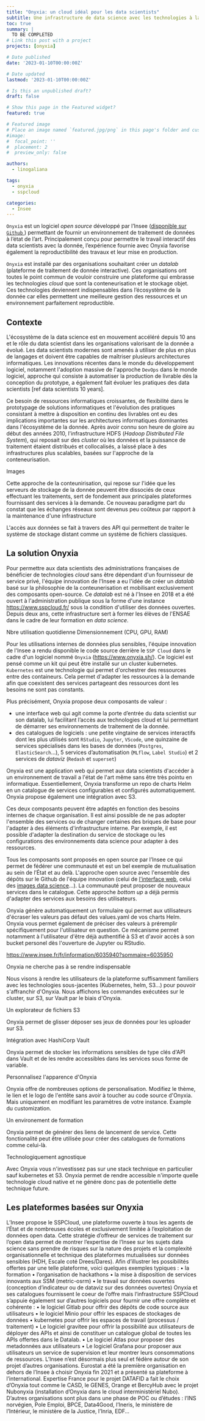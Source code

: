 ```yaml
---
title: "Onyxia: un cloud idéal pour les data scientists"
subtitle: Une infrastructure de data science avec les technologies à la pointe disponible en open source
toc: true
summary: |
  TO BE COMPLETED
# Link this post with a project
projects: [onyxia]

# Date published
date: '2023-01-10T00:00:00Z'

# Date updated
lastmod: '2023-01-10T00:00:00Z'

# Is this an unpublished draft?
draft: false

# Show this page in the Featured widget?
featured: true

# Featured image
# Place an image named `featured.jpg/png` in this page's folder and customize its options here.
#image:
#  focal_point: ''
#  placement: 2
#  preview_only: false

authors:
  - linogaliana

tags:
  - onyxia
  - sspcloud

categories:
  - Insee
---
```


`Onyxia` est un logiciel _open source_ développé par l’Insee
([disponible sur `Github` <i class="fa-brands fa-github"></i>](https://github.com/InseeFrLab/onyxia-web))
permettant de fournir un environnement de traitement de données à l’état de l’art.
Principalement conçu pour permettre le travail interactif des data scientists avec la donnée,
l’expérience fournie avec Onyxia favorise également la reproductibilité des travaux et leur mise en production.

`Onyxia` est installé par des organisations souhaitant créer un _datalab_ (plateforme de traitement de donnée interactive).
Ces organisations ont toutes le point commun de vouloir construire une plateforme qui embrasse
les technologies _cloud_ que sont la conteneurisation et le stockage objet.
Ces technologies deviennent indispensables dans l’écosystème de la donnée car
elles permettent une meilleure gestion des ressources et un environnement parfaitement reproductible.


## Contexte

L'écosystème de la data science est en mouvement accéléré depuis 10 ans
et le rôle du data scientist dans les organisations valorisant de la donnée
a évolué. 
Les data scientists modernes sont amenés à utiliser de plus en plus
de langages et doivent être capables de maîtriser plusieurs
architectures informatiques. Les innovations récentes dans le monde du
développement logiciel, notamment 
l'adoption massive de l'approche `DevOps` dans le monde logiciel,
approche qui consiste à automatiser la production de livrable dès la conception
du prototype,
a également fait évoluer les pratiques des data scientists [ref data scientists 10 years].

Ce besoin de ressources informatiques croissantes, 
de flexibilité dans le prototypage de solutions informatiques et l'évolution des
pratiques
consistant à mettre à disposition en continu des livrables ont eu des implications
importantes sur les architectures informatiques dominantes dans l'écosystème de la 
donnée.
Après avoir connu son heure de gloire au début des années 2010, l'infrastructure
HDFS (_Hadoop Distributed File System_), 
qui reposait sur des _cluster_ où les données et la puissance de traitement étaient
distribués et collocalisés, a laissé place à des infrastructures
plus scalables, basées sur l'approche de la conteneurisation.

Images

Cette approche de la conteunirisation, qui repose
sur l'idée que les serveurs de stockage de la donnée peuvent être dissociés de ceux
effectuant les traitements, sert de fondement aux principales plateformes fournissant 
des services à la demande. Ce nouveau paradigme part du constat que les
échanges réseaux sont devenus peu coûteux par rapport à la maintenance d'une infrastructure

L'accès aux données se fait à travers des API qui 
permettent de traiter le système de stockage distant comme un système de fichiers
classiques.


## La solution Onyxia

Pour permettre aux data scientists des administrations françaises
de bénéficier de technologies _cloud_ sans être dépendant d'un
fournisseur de service privé,
l'équipe innovation de l'Insee a eu l'idée de créer un
_datalab_ basé sur la philosophie de la conteunerisation et 
mobilisant exclusivement des composants open-source. 
Ce _datalab_ est né à l'Insee en 2018 et a été ouvert à l'administration
publique sous la forme d'une instance https://www.sspcloud.fr/
sous la condition d'utiliser des données ouvertes. 
Depuis deux ans, cette infrastructure sert à former les élèves de l'ENSAE
dans le cadre de leur formation en _data science_. 

Nbre utilisation quotidienne
Dimensionnement (CPU, GPU, RAM)

Pour les utilisations internes de données plus sensibles,
l'équipe innovation
de l'Insee a rendu disponible
le code source derrière le `SSP Cloud`
dans le cadre d'un logiciel
nommé `Onyxia` (https://www.onyxia.sh/).
Ce logiciel est pensé comme un kit qui peut être installé
sur un cluster kubernetes. `Kubernetes` est une technologie
qui permet d'orchestrer des ressources entre des containeurs. 
Cela permet d'adapter les ressources à la demande afin que
coexistent des services partageant des ressources dont les besoins
ne sont pas constants. 

Plus précisément, Onyxia propose deux composants de valeur :

* une interface web qui agit comme la porte d’entrée du data scientist sur son datalab, lui facilitant l’accès aux technologies cloud et lui permettant de démarrer ses environnements de traitement de la donnée.
* des catalogues de logiciels : une petite vingtaine de services interactifs dont les plus utilisés sont `RStudio`, `Jupyter`, `VScode`, une quinzaine de services spécialisés dans les bases de données (`Postgres`, `ElasticSearch`...),  5 services d’automatisation (`MLflow`, `Label Studio`) et 2 services de _dataviz_ (`Redash` et `superset`)


Onyxia est une application web qui permet aux data scientists d'accéder à un environnement de travail a l'état de l'art même sans être très pointu en informatique. Essentiellement, Onyxia transforme un repo de charts Helm en un catalogue de services configurables et configurés automatiquement.
Onyxia propose également une intégration avec S3.

Ces deux composants peuvent être adaptés en fonction des besoins internes de chaque organisation.
Il est ainsi possible de ne pas adopter l'ensemble des services ou de changer certaines des briques
de base pour l'adapter à des éléments d'infrastructure interne. Par exemple, il est possible d'adapter
la destination du service de stockage ou les configurations des environnements data science pour adapter
à des ressources. 

Tous les composants sont proposés en open source par l’Insee ce qui permet de fédérer une communauté
et est un bel exemple de mutualisation au sein de l’État et au delà. L'approche open source avec l'ensemble 
des dépôts 
sur le Github de l'équipe innovation (celui de [l'interface web](WXXX), celui des [images data science](XXXX)...).
La communauté peut proposer de nouveaux services dans le catalogue. Cette approche _bottom up_ a déjà permis 
d'adapter des services aux besoins des utilisateurs. 

Onyxia génère automatiquement un formulaire qui permet aux utilisateurs d'écraser les valeurs pas défaut des values.yaml de vos charts Helm. Onyxia vous permet également de préciser des valeurs à préremplir spécifiquement pour l'utilisateur en question. Ce mécanisme permet notamment à l'utilisateur d'être déjà authentifié à S3 et d'avoir accès à son bucket personel dès l'ouverture de Jupyter ou RStudio.


https://www.insee.fr/fr/information/6035940?sommaire=6035950



Onyxia ne cherche pas à se rendre indispensable

Nous visons à rendre les utilisateurs de la plateforme suffisamment familiers avec les technologies sous-jacentes (Kubernetes, helm, S3...) pour pouvoir s'affranchir d'Onyxia. Nous affichons les commandes exécutées sur le cluster, sur S3, sur Vault par le biais d'Onyxia.

Un explorateur de fichiers S3

Onyxia permet de glisser déposer ses jeux de données pour les uploader sur S3.

Intégration avec HashiCorp Vault

Onyxia permet de stocker les informations sensibles de type clés d'API dans Vault et de les rendre accessibles dans les services sous forme de variable.

Personnalisez l'apparence d'Onyxia

Onyxia offre de nombreuses options de personalisation. Modifiez le thème, le lien et le logo de l'entête sans avoir à toucher au code source d'Onyxia. Mais uniquement en modifiant les paramètres de votre instance. Example du customization.

Un environement de formation

Onyxia permet de générer des liens de lancement de service.
Cette fonctionalité peut être utilisée pour créer des catalogues de formations comme celui-là.

Technologiquement agnostique

Avec Onyxia vous n'investissez pas sur une stack technique en particulier sauf kubernetes et S3. Onyxia permet de rendre accessible n'importe quelle technologie cloud native et ne génére donc pas de potentielle dette technique future.

## Les plateformes basées sur Onyxia

L’Insee propose le SSPCloud, une plateforme ouverte à tous les agents de l’État et de nombreuses écoles et exclusivement limitée à l’exploitation de données open data. Cette stratégie d’offreur de services de traitement sur l’open data permet de montrer l’expertise de l’Insee sur les sujets data science sans prendre de risques sur la nature des projets et la complexité organisationnelle et technique des plateformes mutualisées sur données sensibles (HDH, Escale coté Drees/Dares). Afin d’illustrer les possibilités offertes par une telle plateforme, voici quelques exemples typiques :
    • la formation
    • l’organisation de hackathons
    • la mise à disposition de services innovants aux SSM (metric-osrm)
    • le travail sur données ouvertes (conception d’indicateur ou de dataviz sur des données ouvertes)
Onyxia et ses catalogues fournissent le coeur de l’offre mais l’infrastructure SSPCloud s’appuie également sur d’autres logiciels pour fournir une offre complète et cohérente :
    • le logiciel Gitlab pour offrir des dépôts de code source aux utilisateurs
    • le logiciel Minio pour offrir les espaces de stockages de données
    • kubernetes pour offrir les espaces de travail (processus / traitement)
    • Le logiciel gravitee pour offrir la possibilité aux utilisateurs de déployer des APIs et ainsi de constituer un catalogue global de toutes les APIs offertes dans le Datalab.
    • Le logiciel Atlas pour proposer des metadonnées aux utilisateurs
    • Le logiciel Grafana pour proposer aux utilisateurs un service de supervision et leur montrer leurs consommations de ressources.
L’Insee n’est désormais plus seul et fédère autour de son projet d’autres organisations. Eurostat a été la première organisation en dehors de l’Insee à choisir Onyxia fin 2021 et a présenté sa plateforme à l’international. Expertise France pour le projet DATAFID a fait le choix d’Onyxia tout comme le CASD, le GENES, Orange et BercyHub avec le projet Nubonyxia (installation d’Onyxia dans le cloud interministériel Nubo).
D’autres organisations sont plus dans une phase de POC ou d’études : l’INS norvégien, Pole Emploi, BPCE, Data4Good, l’Ineris, le ministère de l’Intérieur, le ministère de la Justice, l’Inria, EDF…